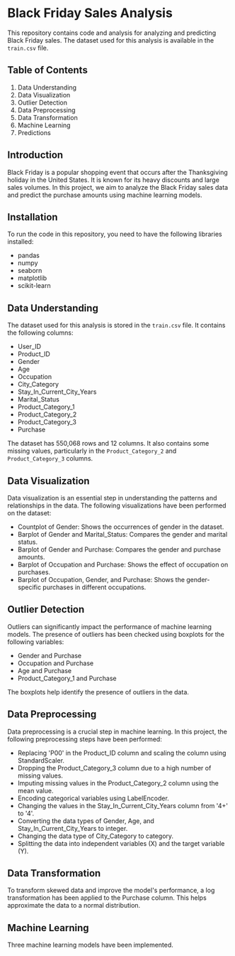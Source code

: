 #   Black Friday Sales Analysis

This repository contains code and analysis for analyzing and predicting Black Friday sales. The dataset used for this analysis is available in the `train.csv` file.

## Table of Contents

 1.   Data Understanding
 2.   Data Visualization
 3.   Outlier Detection
 4.   Data Preprocessing
 5.   Data Transformation
 6.   Machine Learning
 7.   Predictions

## Introduction

Black Friday is a popular shopping event that occurs after the Thanksgiving holiday in the United States. It is known for its heavy discounts and large sales volumes. In this project, we aim to analyze the Black Friday sales data and predict the purchase amounts using machine learning models.

## Installation

To run the code in this repository, you need to have the following libraries installed:

-   pandas
-   numpy
-   seaborn
-   matplotlib
-   scikit-learn

## Data Understanding

The dataset used for this analysis is stored in the `train.csv` file. It contains the following columns:

-   User_ID
-   Product_ID
-   Gender
-   Age
-   Occupation
-   City_Category
-   Stay_In_Current_City_Years
-   Marital_Status
-   Product_Category_1
-   Product_Category_2
-   Product_Category_3
-   Purchase

The dataset has 550,068 rows and 12 columns. It also contains some missing values, particularly in the `Product_Category_2` and `Product_Category_3` columns.

## Data Visualization

Data visualization is an essential step in understanding the patterns and relationships in the data. The following visualizations have been performed on the dataset:

-   Countplot of Gender: Shows the occurrences of gender in the dataset.
-   Barplot of Gender and Marital_Status: Compares the gender and marital status.
-   Barplot of Gender and Purchase: Compares the gender and purchase amounts.
-   Barplot of Occupation and Purchase: Shows the effect of occupation on purchases.
-   Barplot of Occupation, Gender, and Purchase: Shows the gender-specific purchases in different occupations.

## Outlier Detection

Outliers can significantly impact the performance of machine learning models. The presence of outliers has been checked using boxplots for the following variables:

-   Gender and Purchase
-   Occupation and Purchase
-   Age and Purchase
-   Product_Category_1 and Purchase

The boxplots help identify the presence of outliers in the data.

## Data Preprocessing

Data preprocessing is a crucial step in machine learning. In this project, the following preprocessing steps have been performed:

-   Replacing 'P00' in the Product_ID column and scaling the column using StandardScaler.
-   Dropping the Product_Category_3 column due to a high number of missing values.
-   Imputing missing values in the Product_Category_2 column using the mean value.
-   Encoding categorical variables using LabelEncoder.
-   Changing the values in the Stay_In_Current_City_Years column from '4+' to '4'.
-   Converting the data types of Gender, Age, and Stay_In_Current_City_Years to integer.
-   Changing the data type of City_Category to category.
-   Splitting the data into independent variables (X) and the target variable (Y).

## Data Transformation

To transform skewed data and improve the model's performance, a log transformation has been applied to the Purchase column. This helps approximate the data to a normal distribution.

## Machine Learning

Three machine learning models have been implemented.
